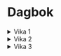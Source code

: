 # Dagbok

<details>
<summary>Vika 1</summary>

- [Mánudagur](./2021-11-22.md)  
- [Þriðjudagur](./2021-11-23.md)
- [Miðvikudagur](./2021-11-24.md)
- [Fimmtudagur](./2021-11-25.md)
- [Föstudagur](./2021-11-26.md)

</details>



<details>
<summary>Vika 2</summary>

- [Mánudagur](./2021-11-29.md)  
- [Þriðjudagur](./2021-11-30.md)
- [Miðvikudagur](./2021-12-01.md)
- [Fimmtudagur](./2021-12-02.md)
- [Föstudagur](./2021-12-03.md)

</details>



<details>
<summary>Vika 3</summary>

- [Mánudagur](./2021-12-06.md)  
- [Þriðjudagur](./2021-12-07.md)
- [Miðvikudagur](./2021-12-08.md)
- [Fimmtudagur](./2021-12-09.md)
- [Föstudagur](./2021-12-10.md)

</details>
